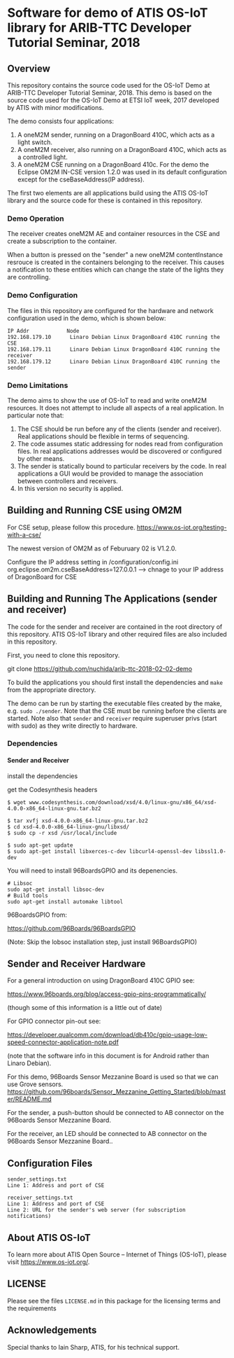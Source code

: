 # Software for demo of ATIS OS-IoT library for ARIB-TTC Developer Tutorial Seminar, 2018

## Overview

This repository contains the source code used for the OS-IoT Demo at ARIB-TTC Developer Tutorial Seminar, 2018. This demo is based on the source code used for the OS-IoT Demo at ETSI IoT week, 2017 developed by ATIS with minor modifications.

The demo consists four applications:
1. A oneM2M sender, running on a DragonBoard 410C, which acts as a light switch.
2. A oneM2M receiver, also running on a DragonBoard 410C, which acts as a controlled light.
3. A oneM2M CSE running on a DragonBoard 410c. For the demo the Eclipse OM2M IN-CSE version 1.2.0 was used in its default configuration except for the cseBaseAddress(IP address).

The first two elements are all applications build using the ATIS OS-IoT library and the source code
for these is contained in this repository. 

### Demo Operation

The receiver creates oneM2M AE and container resources in the CSE and create a subscription to the container.

When a button is pressed on the "sender" a new oneM2M contentInstance resrouce is created in the containers belonging to the receiver.
This causes a notification to these entities which can change the state of the lights they are controlling.

### Demo Configuration

The files in this repository are configured for the hardware and network configuration used in the demo, which is shown below:

```
IP Addr            Node
192.168.179.10      Linaro Debian Linux DragonBoard 410C running the CSE
192.168.179.11      Linaro Debian Linux DragonBoard 410C running the receiver
192.168.179.12      Linaro Debian Linux DragonBoard 410C running the sender 
```

### Demo Limitations

The demo aims to show the use of OS-IoT to read and write oneM2M resources. It does not attempt to include all aspects of a real application. In particular note that:
1. The CSE should be run before any of the clients (sender and receiver). Real applications should be flexible in terms of sequencing.
2. The code assumes static addressing for nodes read from configuration files. In real applications addresses would be discovered or configured by other means.
3. The sender is statically bound to particular receivers by the code. In real applications a GUI would be provided to manage the association between controllers and receivers.
4. In this version no security is applied.

## Building and Running CSE using OM2M

For CSE setup, please follow this procedure.
https://www.os-iot.org/testing-with-a-cse/

The newest version of OM2M as of Feburuary 02 is V1.2.0.

Configure the IP address setting in /configuration/config.ini
org.eclipse.om2m.cseBaseAddress=127.0.0.1  --> chnage to your IP address of DragonBoard for CSE

## Building and Running The Applications (sender and receiver)

The code for the sender and receiver are contained in the root directory of this repository. ATIS OS-IoT library and other required files are also included in this repository.

First, you need to clone this repository.

git clone https://github.com/nuchida/arib-ttc-2018-02-02-demo

To build the applications you should first install the dependencies and ```make``` from the appropriate directory.

The demo can be run by starting the executable files created by the make, e.g. ```sudo ./sender```. Note that the CSE must be running before the clients are started. Note also that ```sender``` and ```receiver``` require superuser privs (start with sudo) as they write directly to hardware.

### Dependencies

#### Sender and Receiver

install the dependencies

get the Codesynthesis headers
```
$ wget www.codesynthesis.com/download/xsd/4.0/linux-gnu/x86_64/xsd-4.0.0-x86_64-linux-gnu.tar.bz2

$ tar xvfj xsd-4.0.0-x86_64-linux-gnu.tar.bz2
$ cd xsd-4.0.0-x86_64-linux-gnu/libxsd/
$ sudo cp -r xsd /usr/local/include

$ sudo apt-get update
$ sudo apt-get install libxerces-c-dev libcurl4-openssl-dev libssl1.0-dev
```
You will need to install 96BoardsGPIO and its depenencies.

```
# Libsoc
sudo apt-get install libsoc-dev
# Build tools
sudo apt-get install automake libtool
```

96BoardsGPIO from:

https://github.com/96Boards/96BoardsGPIO

(Note: Skip the lobsoc installation step, just install 96BoardsGPIO)


## Sender and Receiver Hardware

For a general introduction on using DragonBoard 410C GPIO see:

https://www.96boards.org/blog/access-gpio-pins-programmatically/

(though some of this information is a little out of date)

For GPIO connector pin-out see:

https://developer.qualcomm.com/download/db410c/gpio-usage-low-speed-connector-application-note.pdf

(note that the software info in this document is for Android rather than Linaro Debian).

For this demo, 96Boards Sensor Mezzanine Board is used so that we can use Grove sensors.
https://github.com/96boards/Sensor_Mezzanine_Getting_Started/blob/master/README.md

For the sender, a push-button should be connected to AB connector on the 96Boards Sensor Mezzanine Board.

For the receiver, an LED should be connected to AB connector on the 96Boards Sensor Mezzanine Board..

## Configuration Files

```
sender_settings.txt
Line 1: Address and port of CSE

receiver_settings.txt
Line 1: Address and port of CSE
Line 2: URL for the sender's web server (for subscription notifications)

```
## About ATIS OS-IoT
To learn more about ATIS Open Source – Internet of Things (OS-IoT), please visit https://www.os-iot.org/.

## LICENSE
Please see the files ```LICENSE.md``` in this package for the licensing terms and the requirements

## Acknowledgements

Special thanks to Iain Sharp, ATIS, for his technical support.

